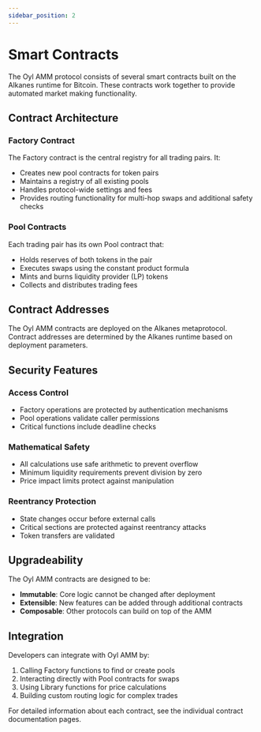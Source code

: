```yaml
---
sidebar_position: 2
---
```


# Smart Contracts

The Oyl AMM protocol consists of several smart contracts built on the Alkanes runtime for Bitcoin. These contracts work together to provide automated market making functionality.

## Contract Architecture

### Factory Contract
The Factory contract is the central registry for all trading pairs. It:
- Creates new pool contracts for token pairs
- Maintains a registry of all existing pools
- Handles protocol-wide settings and fees
- Provides routing functionality for multi-hop swaps and additional safety checks

### Pool Contracts
Each trading pair has its own Pool contract that:
- Holds reserves of both tokens in the pair
- Executes swaps using the constant product formula
- Mints and burns liquidity provider (LP) tokens
- Collects and distributes trading fees

## Contract Addresses

The Oyl AMM contracts are deployed on the Alkanes metaprotocol. Contract addresses are determined by the Alkanes runtime based on deployment parameters.

## Security Features

### Access Control
- Factory operations are protected by authentication mechanisms
- Pool operations validate caller permissions
- Critical functions include deadline checks

### Mathematical Safety
- All calculations use safe arithmetic to prevent overflow
- Minimum liquidity requirements prevent division by zero
- Price impact limits protect against manipulation

### Reentrancy Protection
- State changes occur before external calls
- Critical sections are protected against reentrancy attacks
- Token transfers are validated

## Upgradeability

The Oyl AMM contracts are designed to be:
- **Immutable**: Core logic cannot be changed after deployment
- **Extensible**: New features can be added through additional contracts
- **Composable**: Other protocols can build on top of the AMM

## Integration

Developers can integrate with Oyl AMM by:
1. Calling Factory functions to find or create pools
2. Interacting directly with Pool contracts for swaps
3. Using Library functions for price calculations
4. Building custom routing logic for complex trades

For detailed information about each contract, see the individual contract documentation pages.